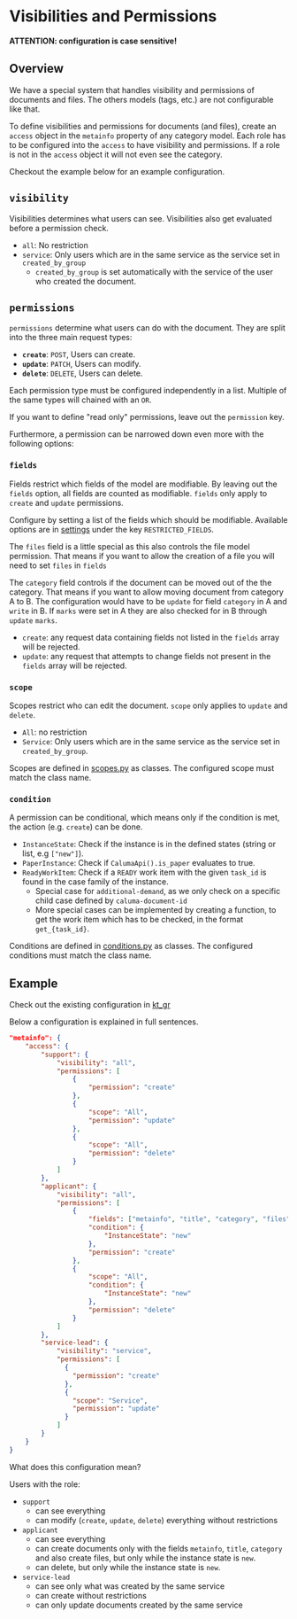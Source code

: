 # Visibilities and Permissions

**ATTENTION: configuration is case sensitive!**

## Overview
We have a special system that handles visibility and permissions of documents and files.
The others models (tags, etc.) are not configurable like that.

To define visibilities and permissions for documents (and files), create an `access` object in
the `metainfo` property of any category model. Each role has to be configured into the `access`
to have visibility and permissions.
If a role is not in the `access` object it will not even see the category.

Checkout the example below for an example configuration.

## `visibility`
Visibilities determines what users can see. Visibilities also get evaluated before a permission check.

- `all`: No restriction
- `service`: Only users which are in the same service as the service set in `created_by_group`
    - `created_by_group` is set automatically with the service of the user who created the document.

## `permissions`
`permissions` determine what users can do with the document.
They are split into the three main request types:

- **`create`**: `POST`, Users can create.
- **`update`**: `PATCH`, Users can modify.
- **`delete`**: `DELETE`, Users can delete.

Each permission type must be configured independently in a list.
Multiple of the same types will chained with an `OR`.

If you want to define "read only" permissions, leave out the `permission` key.

Furthermore, a permission can be narrowed down even more with the following options:

### `fields`
Fields restrict which fields of the model are modifiable.
By leaving out the `fields` option, all fields are counted as modifiable.
`fields` only apply to `create` and `update` permissions.

Configure by setting a list of the fields which should be modifiable.
Available options are in [settings](../../settings/modules/alexandria.py) under the key `RESTRICTED_FIELDS`.

The `files` field is a little special as this also controls the file model permission.
That means if you want to allow the creation of a file you will need to set `files` in `fields`

The `category` field controls if the document can be moved out of the the category.
That means if you want to allow moving document from category A to B.
The configuration would have to be `update` for field `category` in A and `write` in B.
If `marks` were set in A they are also checked for in B through `update` `marks`.

- `create`: any request data containing fields not listed in the `fields` array will be rejected.
- `update`: any request that attempts to change fields not present in the `fields` array will be rejected.

### `scope`
Scopes restrict who can edit the document.
`scope` only applies to `update` and `delete`.

- `All`: no restriction
- `Service`:  Only users which are in the same service as the service set in `created_by_group`.

Scopes are defined in [scopes.py](permissions/scopes.py) as classes. The configured scope must match the class name.

### `condition`
A permission can be conditional, which means only if the condition is met, the action (e.g. `create`) can be done.

- `InstanceState`: Check if the instance is in the defined states (string or list, e.g `["new"]`).
- `PaperInstance`: Check if `CalumaApi().is_paper` evaluates to true.
- `ReadyWorkItem`: Check if a `READY` work item with the given `task_id` is found in the case family of the instance.
    - Special case for `additional-demand`, as we only check on a specific child case defined by `caluma-document-id`
    - More special cases can be implemented by creating a function, to get the work item which has to be checked, in the format `get_{task_id}`.

Conditions are defined in [conditions.py](permissions/conditions.py) as classes. The configured conditions must match the class name.

## Example
Check out the existing configuration in [kt_gr](../../../kt_gr/config/alexandria_core.json)

Below a configuration is explained in full sentences.
```json
"metainfo": {
    "access": {
        "support": {
            "visibility": "all",
            "permissions": [
                {
                    "permission": "create"
                },
                {
                    "scope": "All",
                    "permission": "update"
                },
                {
                    "scope": "All",
                    "permission": "delete"
                }
            ]
        },
        "applicant": {
            "visibility": "all",
            "permissions": [
                {
                    "fields": ["metainfo", "title", "category", "files"],
                    "condition": {
                        "InstanceState": "new"
                    },
                    "permission": "create"
                },
                {
                    "scope": "All",
                    "condition": {
                        "InstanceState": "new"
                    },
                    "permission": "delete"
                }
            ]
        },
        "service-lead": {
            "visibility": "service",
            "permissions": [
              {
                "permission": "create"
              },
              {
                "scope": "Service",
                "permission": "update"
              }
            ]
        }
    }
}
```

What does this configuration mean?

Users with the role:
- `support`
    - can see everything
    - can modify (`create`, `update`, `delete`) everything without restrictions
- `applicant`
    - can see everything
    - can create documents only with the fields `metainfo`, `title`, `category` and also create files, but only while the instance state is `new`.
    - can delete, but only while the instance state is `new`.
- `service-lead`
    - can see only what was created by the same service
    - can create without restrictions
    - can only update documents created by the same service
